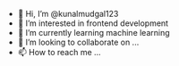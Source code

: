 - 👋 Hi, I’m @kunalmudgal123
- 👀 I’m interested in frontend development
- 🌱 I’m currently learning machine learning
- 💞️ I’m looking to collaborate on ...
- 📫 How to reach me ...

<!---
kunalmudgal123/kunalmudgal123 is a ✨ special ✨ repository because its `README.md` (this file) appears on your GitHub profile.
You can click the Preview link to take a look at your changes.
--->
